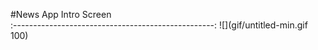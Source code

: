#News App
Intro Screen               
:--------------------------------------------------:
![](gif/untitled-min.gif 100)     

